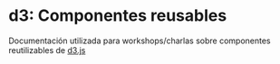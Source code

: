 # d3: Componentes reusables

Documentación utilizada para workshops/charlas sobre componentes reutilizables de [d3.js](https://d3js.org/)
